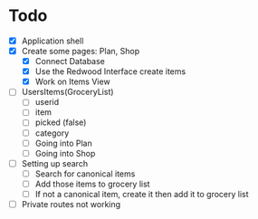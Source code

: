 # Todo

- [x] Application shell
- [x] Create some pages: Plan, Shop
  - [x] Connect Database
  - [x] Use the Redwood Interface create items
  - [x] Work on Items View
- [ ] UsersItems(GroceryList)
  - [ ] userid
  - [ ] item
  - [ ] picked (false)
  - [ ] category
  - [ ] Going into Plan
  - [ ] Going into Shop
- [ ] Setting up search
  - [ ] Search for canonical items
  - [ ] Add those items to grocery list
  - [ ] If not a canonical item, create it then add it to grocery list
- [ ] Private routes not working